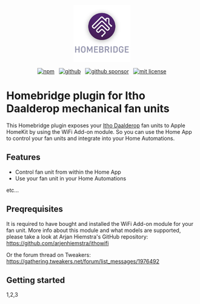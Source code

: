 <p align="center">
<img src="https://github.com/homebridge/branding/raw/master/logos/homebridge-wordmark-logo-vertical.png" width="150">
</p>
<p align="center">
  <a href="https://npmjs.com/package/homebridge-itho-daalderop" title="NPM package"><img alt="npm" src="https://img.shields.io/npm/v/homebridge-itho-daalderop?color=%234c1&label=npm%20package" /></a>
  &nbsp;
  <a href="https://github.com/jvandenaardweg/homebridge-itho-daalderop/actions" title="Build and Test result"><img alt="github" src="http://img.shields.io/github/actions/workflow/status/jvandenaardweg/homebridge-itho-daalderop/build-and-test.yml?branch=main&color=%234c1" /></a>
  &nbsp;
  <a href="https://github.com/sponsors/jvandenaardweg" title="Sponsor me on GitHub"><img src="https://img.shields.io/static/v1?label=Sponsor&message=%E2%9D%A4&logo=GitHub&color=%23db61a2" alt="github sponsor" /></a>
  &nbsp;
  <a href="https://github.com/jvandenaardweg/homebridge-itho-daalderop/blob/main/LICENSE" title="MIT license"><img alt="mit license" src="https://img.shields.io/badge/license-MIT-blue.svg" /></a>
</p>

# Homebridge plugin for Itho Daalderop mechanical fan units

This Homebridge plugin exposes your [Itho Daalderop](https://www.ithodaalderop.nl/) fan units to Apple HomeKit by using the WiFi Add-on module. So you can use the Home App to control your fan units and integrate into your Home Automations.

## Features

- Control fan unit from within the Home App
- Use your fan unit in your Home Automations

etc...

## Preqrequisites

It is required to have bought and installed the WiFi Add-on module for your fan unit. More info about this module and what models are supported, please take a look at Arjan Hiemstra's GitHub repository: https://github.com/arjenhiemstra/ithowifi

Or the forum thread on Tweakers:
https://gathering.tweakers.net/forum/list_messages/1976492

## Getting started

1,2,3
